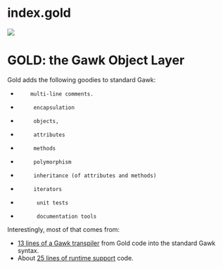 
# index.gold


![](https://raw.githubusercontent.com/timm/gold/master/etc/img/coins.png)

# GOLD: the Gawk Object Layer

Gold adds  the following goodies to standard Gawk:

-         multi-line comments.
-          encapsulation
-          objects, 
-          attributes
-          methods
-          polymorphism
-          inheritance (of attributes and methods)
-          iterators
-           unit tests
-           documentation tools

Interestingly,  most of that comes from:

- [13 lines of a Gawk transpiler](https://github.com/timm/gold/blob/master/gold.awk#L13-L26)
from Gold code into the standard Gawk syntax.
- About [25 lines of runtime support](https://github.com/timm/gold/blob/master/gold.awk#L28-L52)
  code.

 
